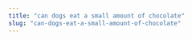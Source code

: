 ```yaml
---
title: "can dogs eat a small amount of chocolate"
slug: "can-dogs-eat-a-small-amount-of-chocolate"
---
```


